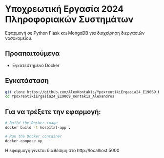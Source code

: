 # Υποχρεωτική Εργασία 2024 Πληροφοριακών Συστημάτων

Εφαρμογή σε Python Flask και MongoDB για διαχείρηση διεργασιών νοσοκομείου.

## Προαπαιτούμενα
* Εγκατεστημένο Docker


## Εγκατάσταση

```bash
git clone https://github.com/AlexKontakis/YpoxreotikiErgasia24_E19069_Kontakis_Alexandros.git
cd YpoxreotikiErgasia24_E19069_Kontakis_Alexandros
```
## Για να τρέξετε την εφαρμογή:

```bash
# Build the Docker image
docker build -t hospital-app .

# Run the Docker container
docker-compose up
```
Η εφαρμογή γίνεται διαθέσιμη στο http://localhost:5000
